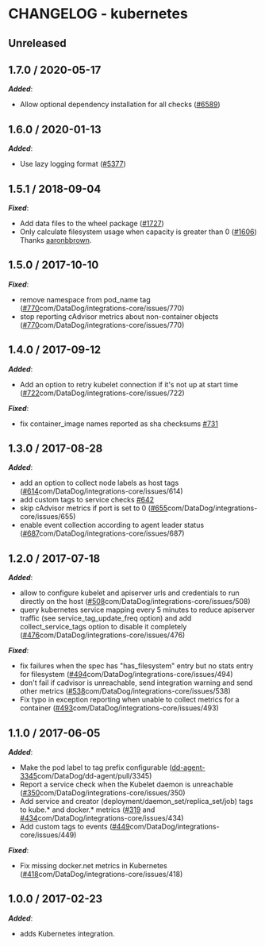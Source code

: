 # CHANGELOG - kubernetes

## Unreleased

## 1.7.0 / 2020-05-17

***Added***:

* Allow optional dependency installation for all checks ([#6589](https://github.com/DataDog/integrations-core/pull/6589))

## 1.6.0 / 2020-01-13

***Added***:

* Use lazy logging format ([#5377](https://github.com/DataDog/integrations-core/pull/5377))

## 1.5.1 / 2018-09-04

***Fixed***:

* Add data files to the wheel package ([#1727](https://github.com/DataDog/integrations-core/pull/1727))
* Only calculate filesystem usage when capacity is greater than 0 ([#1606](https://github.com/DataDog/integrations-core/pull/1606)) Thanks [aaronbbrown](https://github.com/aaronbbrown).

## 1.5.0 / 2017-10-10

***Fixed***:

* remove namespace from pod_name tag ([#770](https://github)com/DataDog/integrations-core/issues/770)
* stop reporting cAdvisor metrics about non-container objects ([#770](https://github)com/DataDog/integrations-core/issues/770)

## 1.4.0 / 2017-09-12

***Added***:

* Add an option to retry kubelet connection if it's not up at start time ([#722](https://github)com/DataDog/integrations-core/issues/722)

***Fixed***:

* fix container_image names reported as sha checksums [#731](https://github.com/DataDog/integrations-core/issues/731)

## 1.3.0 / 2017-08-28

***Added***:

* add an option to collect node labels as host tags ([#614](https://github)com/DataDog/integrations-core/issues/614)
* add custom tags to service checks [#642](https://github.com/DataDog/integrations-core/issues/642)
* skip cAdvisor metrics if port is set to 0 ([#655](https://github)com/DataDog/integrations-core/issues/655)
* enable event collection according to agent leader status ([#687](https://github)com/DataDog/integrations-core/issues/687)

## 1.2.0 / 2017-07-18

***Added***:

* allow to configure kubelet and apiserver urls and credentials to run directly on the host ([#508](https://github)com/DataDog/integrations-core/issues/508)
* query kubernetes service mapping every 5 minutes to reduce apiserver traffic (see service_tag_update_freq option) and add collect_service_tags option to disable it completely ([#476](https://github)com/DataDog/integrations-core/issues/476)

***Fixed***:

* fix failures when the spec has "has_filesystem" entry but no stats entry for filesystem ([#494](https://github)com/DataDog/integrations-core/issues/494)
* don't fail if cadvisor is unreachable, send integration warning and send other metrics ([#538](https://github)com/DataDog/integrations-core/issues/538)
* Fix typo in exception reporting when unable to collect metrics for a container ([#493](https://github)com/DataDog/integrations-core/issues/493)

## 1.1.0 / 2017-06-05

***Added***:

* Make the pod label to tag prefix configurable ([dd-agent-3345](https://github)com/DataDog/dd-agent/pull/3345)
* Report a service check when the Kubelet daemon is unreachable ([#350](https://github)com/DataDog/integrations-core/issues/350)
* Add service and creator (deployment/daemon_set/replica_set/job) tags to kube.* and docker.* metrics ([#319](https://github.com/DataDog/integrations-core/issues/319) and [#434](https://github)com/DataDog/integrations-core/issues/434)
* Add custom tags to events ([#449](https://github)com/DataDog/integrations-core/issues/449)

***Fixed***:

* Fix missing docker.net metrics in Kubernetes ([#418](https://github)com/DataDog/integrations-core/issues/418)

## 1.0.0 / 2017-02-23

***Added***:

* adds Kubernetes integration.
